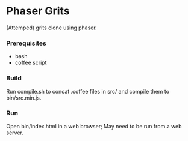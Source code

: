 # Phaser Grits

(Attemped) grits clone using phaser.

### Prerequisites

- bash
- coffee script

### Build

Run compile.sh to concat .coffee files in src/ and compile them to bin/src.min.js.

### Run

Open bin/index.html in a web browser; May need to be run from a web server.